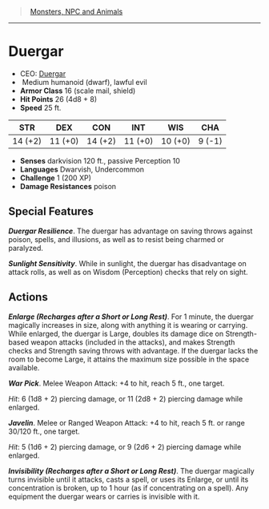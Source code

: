 ﻿---
!MonsterVO
Type: humanoid (dwarf)
Size: Medium
Alignment: lawful evil
ArmorClass: 16 (scale mail, shield)
HitPoints: 26 (4d8 + 8)
Speed: 25 ft.
Strength: 14 (+2)
Dexterity: 11 (+0)
Constitution: 14 (+2)
Intelligence: 11 (+0)
Wisdom: 10 (+0)
Charisma: ' 9 (-1)'
DamageResistances: poison
Senses: darkvision 120 ft., passive Perception 10
Languages: Dwarvish, Undercommon
Challenge: 1 (200 XP)
Id: monsters_vo.md#duergar
ParentLink: monsters_vo.md#monsters-npc-and-animals
Name: Duergar
ParentName: Monsters, NPC and Animals
NameLevel: 1
AltName: '[Duergar](hd_monsters_duergar.md)'
Attributes: {}
---
> [Monsters, NPC and Animals](srd_monsters.md)

---

# Duergar

- CEO: [Duergar](hd_monsters_duergar.md)
-  Medium humanoid (dwarf), lawful evil
- **Armor Class** 16 (scale mail, shield)
- **Hit Points** 26 (4d8 + 8)
- **Speed** 25 ft.

|STR|DEX|CON|INT|WIS|CHA|
|---|---|---|---|---|---|
|14 (+2)|11 (+0)|14 (+2)|11 (+0)|10 (+0)| 9 (-1)|

- **Senses** darkvision 120 ft., passive Perception 10
- **Languages** Dwarvish, Undercommon
- **Challenge** 1 (200 XP)
- **Damage Resistances** poison

## Special Features

**_Duergar Resilience_**. The duergar has advantage on saving throws against poison, spells, and illusions, as well as to resist being charmed or paralyzed.

**_Sunlight Sensitivity_**. While in sunlight, the duergar has disadvantage on attack rolls, as well as on Wisdom (Perception) checks that rely on sight.

## Actions

**_Enlarge (Recharges after a Short or Long Rest)_**. For 1 minute, the duergar magically increases in size, along with anything it is wearing or carrying. While enlarged, the duergar is Large, doubles its damage dice on Strength-based weapon attacks (included in the attacks), and makes Strength checks and Strength saving throws with advantage. If the duergar lacks the room to become Large, it attains the maximum size possible in the space available.

**_War Pick_**. Melee Weapon Attack: +4 to hit, reach 5 ft., one target.

_Hit_: 6 (1d8 + 2) piercing damage, or 11 (2d8 + 2) piercing damage while enlarged.

**_Javelin_**. Melee or Ranged Weapon Attack: +4 to hit, reach 5 ft. or range 30/120 ft., one target.

_Hit_: 5 (1d6 + 2) piercing damage, or 9 (2d6 + 2) piercing damage while enlarged.

**_Invisibility (Recharges after a Short or Long Rest)_**. The duergar magically turns invisible until it attacks, casts a spell, or uses its Enlarge, or until its concentration is broken, up to 1 hour (as if concentrating on a spell). Any equipment the duergar wears or carries is invisible with it.

